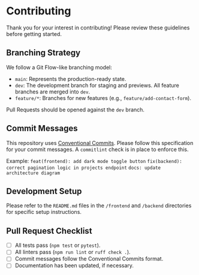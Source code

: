 # Contributing

Thank you for your interest in contributing! Please review these guidelines before getting started.

## Branching Strategy

We follow a Git Flow-like branching model:

- `main`: Represents the production-ready state.
- `dev`: The development branch for staging and previews. All feature branches are merged into `dev`.
- `feature/*`: Branches for new features (e.g., `feature/add-contact-form`).

Pull Requests should be opened against the `dev` branch.

## Commit Messages

This repository uses [Conventional Commits](https://www.conventionalcommits.org/en/v1.0.0/). Please follow this specification for your commit messages. A `commitlint` check is in place to enforce this.

Example:
`feat(frontend): add dark mode toggle button`
`fix(backend): correct pagination logic in projects endpoint`
`docs: update architecture diagram`

## Development Setup

Please refer to the `README.md` files in the `/frontend` and `/backend` directories for specific setup instructions.

## Pull Request Checklist

- [ ] All tests pass (`npm test` or `pytest`).
- [ ] All linters pass (`npm run lint` or `ruff check .`).
- [ ] Commit messages follow the Conventional Commits format.
- [ ] Documentation has been updated, if necessary.
